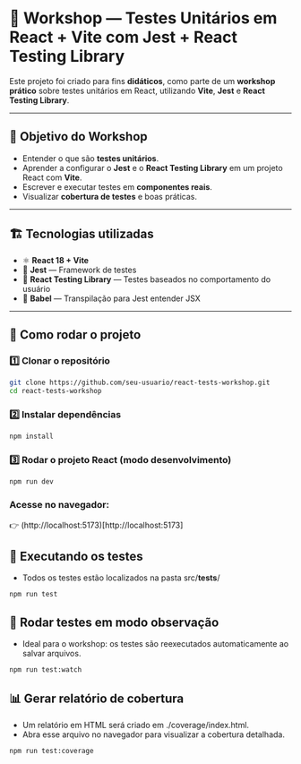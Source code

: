 # 🧪 Workshop — Testes Unitários em React + Vite com Jest + React Testing Library

Este projeto foi criado para fins **didáticos**, como parte de um **workshop prático** sobre testes unitários em React, utilizando **Vite**, **Jest** e **React Testing Library**.

---

## 🎯 Objetivo do Workshop

- Entender o que são **testes unitários**.
- Aprender a configurar o **Jest** e o **React Testing Library** em um projeto React com **Vite**.
- Escrever e executar testes em **componentes reais**.
- Visualizar **cobertura de testes** e boas práticas.

---

## 🏗️ Tecnologias utilizadas

- ⚛️ **React 18 + Vite**
- 🧪 **Jest** — Framework de testes
- 🧰 **React Testing Library** — Testes baseados no comportamento do usuário
- 🧠 **Babel** — Transpilação para Jest entender JSX

---

## 🚀 Como rodar o projeto

### 1️⃣ Clonar o repositório

```bash
git clone https://github.com/seu-usuario/react-tests-workshop.git
cd react-tests-workshop
```

### 2️⃣ Instalar dependências

```bash
npm install
```

### 3️⃣ Rodar o projeto React (modo desenvolvimento)

```bash
npm run dev
```

### Acesse no navegador:

👉 (http://localhost:5173)[http://localhost:5173]

## 🧪 Executando os testes

- Todos os testes estão localizados na pasta src/**tests**/

```bash
npm run test
```

## 🔁 Rodar testes em modo observação

- Ideal para o workshop: os testes são reexecutados automaticamente ao salvar arquivos.

```bash
npm run test:watch
```

## 📊 Gerar relatório de cobertura

- Um relatório em HTML será criado em ./coverage/index.html.
- Abra esse arquivo no navegador para visualizar a cobertura detalhada.

```bash
npm run test:coverage
```
